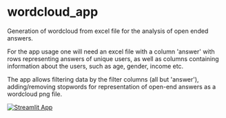 # wordcloud_app
Generation of wordcloud from excel file for the analysis of open ended answers.

For the app usage one will need an excel file with a column 'answer' with rows representing answers of unique users, as well as columns containing information about the users, such as age, gender, income etc. 

The app allows filtering data by the filter columns (all but 'answer'), adding/removing stopwords for representation of open-end answers as a wordcloud png file. 


[![Streamlit App](https://static.streamlit.io/badges/streamlit_badge_black_white.svg)](https://annakonkina-wordcloud-app-app-73tear.streamlit.app)
